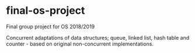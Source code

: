 # final-os-project
Final group project for OS 2018/2019

Concurrent adaptations of data structures; queue, linked list, hash table and counter - based on original non-concurrent implementations.
